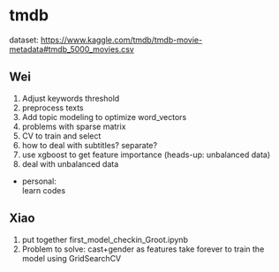 # tmdb

dataset:
https://www.kaggle.com/tmdb/tmdb-movie-metadata#tmdb_5000_movies.csv

## Wei
1. Adjust keywords threshold
2. preprocess texts
3. Add topic modeling to optimize word_vectors
4. problems with sparse matrix
5. CV to train and select
6. how to deal with subtitles? separate?
7. use xgboost to get feature importance (heads-up: unbalanced data)
8. deal with unbalanced data
- personal:  
learn codes

## Xiao
1. put together first_model_checkin_Groot.ipynb
2. Problem to solve: cast+gender as features take forever to train the model using GridSearchCV
